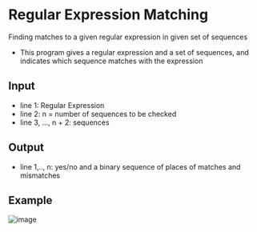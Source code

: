 # Regular Expression Matching
Finding matches to a given regular expression in given set of sequences

* This program gives a regular expression and a set of sequences, and indicates which sequence matches with the expression

## Input
- line 1: Regular Expression
- line 2: n = number of sequences to be checked
- line 3, ..., n + 2: sequences


## Output
- line 1,.., n: yes/no and a binary sequence of places of matches and mismatches

## Example
![image](https://user-images.githubusercontent.com/47606879/144551315-216b4542-4d70-41a1-887e-027acd198e31.png)


